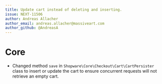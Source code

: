 ```yaml
---
title: Update cart instead of deleting and inserting.
issue: NEXT-11506
author: Andreas Allacher
author_email: andreas.allacher@massiveart.com
author_github: @AndreasA
---
```

# Core
* Changed method `save` in `Shopware\Core\Checkout\Cart\CartPersister` class to insert or update the cart to ensure concurrent requests will not retrieve an empty cart.
